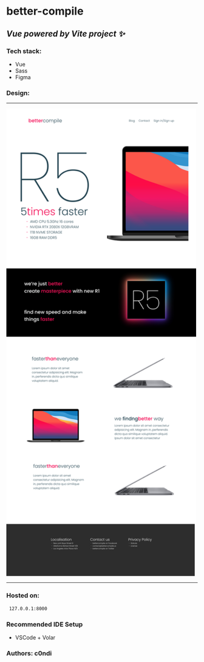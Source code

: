 # better-compile 
## _Vue powered by Vite project ✨_


### Tech stack: 
- Vue
- Sass
- Figma

### Design:
<hr>
<img src="src/assets/Design.png" width="500" style="">
<hr>

### Hosted on:
```sh
 127.0.0.1:8000
```

### Recommended IDE Setup 
- VSCode + Volar 

### Authors: c0ndi